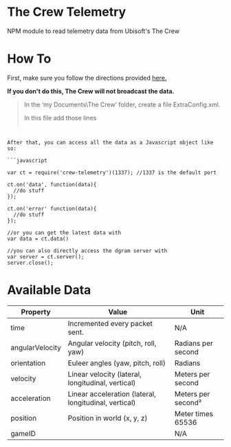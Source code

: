 The Crew Telemetry
================

NPM module to read telemetry data from Ubisoft's The Crew

How To
======
First, make sure you follow the directions provided [here.](http://forums.ubi.com/showthread.php/966396-MOTION-RIG-GUIDE-Telemetry-Ouput-for-PC-VERSION?s=59b64a9b95b61c12566101189aac8154)

**If you don't do this, The Crew will not broadcast the data.**

>In the ‘my Documents\The Crew’ folder, create a file ExtraConfig.xml.
>
>In this file add those lines
>```xml
<ExtraConfig
  phys_out_sim="127.0.0.1:1337"
  phys_out_sim_rate="3"
  phys_out_nitro_lean="0.5"
  />
```

After that, you can access all the data as a Javascript object like so:

```javascript

var ct = require('crew-telemetry')(1337); //1337 is the default port

ct.on('data', function(data){
  //do stuff
});

ct.on('error' function(data){
  //do stuff
});

//or you can get the latest data with
var data = ct.data()

//you can also directly access the dgram server with
var server = ct.server();
server.close();
```
Available Data
==============
Property        | Value                                                 | Unit
----------------|-------------------------------------------------------|--------------------
time            | Incremented every packet sent.                        | N/A
angularVelocity | Angular velocity (pitch, roll, yaw)                   | Radians per second
orientation     | Euleer angles (yaw, pitch, roll)                      | Radians
velocity        | Linear velocity (lateral, longitudinal, vertical)     | Meters per second
acceleration    | Linear acceleration (lateral, longitudinal, vertical) | Meters per second²
position        | Position in world (x, y, z)                           | Meter times 65536
gameID          |                                                       | N/A
